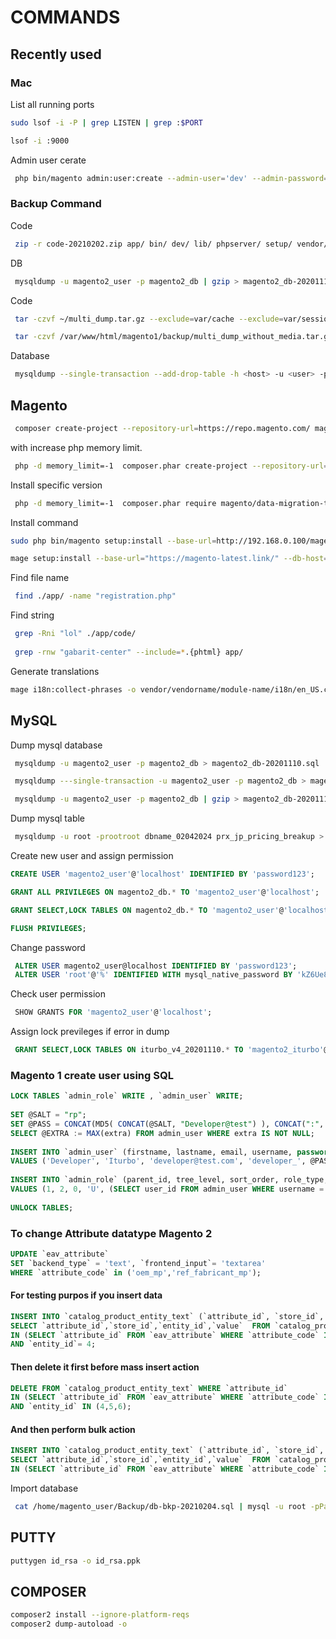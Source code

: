 # COMMANDS

## Recently used

### Mac

List all running ports

```bash
sudo lsof -i -P | grep LISTEN | grep :$PORT

lsof -i :9000
```

Admin user cerate

```bash
 php bin/magento admin:user:create --admin-user='dev' --admin-password='password123' --admin-email='dev@gmail.com' --admin-firstname='Admin' --admin-lastname='dev'
```


### Backup Command 

Code

```bash
 zip -r code-20210202.zip app/ bin/ dev/ lib/ phpserver/ setup/ vendor/ .htaccess composer.json composer.lock index.php .user.ini pub/ -x pub/media/**\* pub/static/frontend/**\* pub/static/adminhtml/**\*
```

DB

```bash
 mysqldump -u magento2_user -p magento2_db | gzip > magento2_db-20201110.sql.gz
```

Code 

```bash
 tar -czvf ~/multi_dump.tar.gz --exclude=var/cache --exclude=var/session --exclude=var/log --exclude=var/tmp --exclude=var/export --exclude=var/report --exclude=var/backups --exclude='media/*import*' --exclude=media/tmp --exclude=media/downloadable --exclude=media/catalog . && echo OK

 tar -czvf /var/www/html/magento1/backup/multi_dump_without_media.tar.gz --exclude=var/cache --exclude=var/session --exclude=var/log --exclude=var/tmp --exclude=var/export --exclude=var/report --exclude=var/backups --exclude='media/*import*' --exclude=media/tmp --exclude=media/downloadable --exclude=media/catalog --exclude=media/amasty/amoptmobile --exclude=media/amasty/webp --exclude=static/frontend --exclude=static/adminhtml  --exclude=backup --exclude=media/amasty/amoptimizer_dump --exclude=media/amasty/amopttablet . && echo OK
```

Database

```bash 
 mysqldump --single-transaction --add-drop-table -h <host> -u <user> -p <db_name> | gzip > dump.sql.gz
```


## Magento

```bash
 composer create-project --repository-url=https://repo.magento.com/ magento/project-community-edition .
```

with increase php memory limit.

```bash
 php -d memory_limit=-1  composer.phar create-project --repository-url=https://repo.magento.com/ magento/project-community-edition --ignore-platform-reqs  -vvv
```
Install specific version

```bash 
 php -d memory_limit=-1  composer.phar require magento/data-migration-tool:2.2.0 --ignore-platform-reqs  -vvv
```

Install command

```bash
sudo php bin/magento setup:install --base-url=http://192.168.0.100/magento/ --db-host=localhost --db-name=magento --db-user=magento --db-password=magento --admin-firstname=Magento --admin-lastname=User --admin-email=user@example.com --admin-user=admin --admin-password=admin@123 --language=en_US --currency=USD --timezone=America/Chicago --use-rewrites=1

mage setup:install --base-url="https://magento-latest.link/" --db-host="127.0.0.1" --db-name="magento_latest" --db-user="root" --db-password="rootroot" --admin-firstname="Bhavesh" --admin-lastname="Prajapati" --admin-email="bhavesh@gmail.com" --admin-user="admin" --admin-password="admin123" --language="en_US" --currency="USD" --timezone="America/Chicago" --use-rewrites="1" --backend-frontname="admin"
```

Find file name

```bash
 find ./app/ -name "registration.php" 
 ```
 
Find string 

```bash 
 grep -Rni "lol" ./app/code/ 
 
 grep -rnw "gabarit-center" --include=*.{phtml} app/ 
```

Generate translations

```bash
mage i18n:collect-phrases -o vendor/vendorname/module-name/i18n/en_US.csv vendor/vendorname/module-name
```


## MySQL

Dump mysql database

```bash 
 mysqldump -u magento2_user -p magento2_db > magento2_db-20201110.sql 

 mysqldump ---single-transaction -u magento2_user -p magento2_db > magento2_db-20201110.sql 

 mysqldump -u magento2_user -p magento2_db | gzip > magento2_db-20201110.sql.gz 
```

Dump mysql table

```bash 
 mysqldump -u root -prootroot dbname_02042024 prx_jp_pricing_breakup > dump_file.sql
```

Create new user and assign permission

```sql
CREATE USER 'magento2_user'@'localhost' IDENTIFIED BY 'password123';

GRANT ALL PRIVILEGES ON magento2_db.* TO 'magento2_user'@'localhost';

GRANT SELECT,LOCK TABLES ON magento2_db.* TO 'magento2_user'@'localhost';

FLUSH PRIVILEGES;
```

Change password

```sql
 ALTER USER magento2_user@localhost IDENTIFIED BY 'password123';
 ALTER USER 'root'@'%' IDENTIFIED WITH mysql_native_password BY 'kZ6Ue8CmT2zK7yanYNEAPV';
```

Check user permission

```sql
 SHOW GRANTS FOR 'magento2_user'@'localhost'; 
```

Assign lock previleges if error in dump

```sql
 GRANT SELECT,LOCK TABLES ON iturbo_v4_20201110.* TO 'magento2_iturbo'@'localhost';
```

### Magento 1 create user using SQL

```sql
LOCK TABLES `admin_role` WRITE , `admin_user` WRITE;
 
SET @SALT = "rp";
SET @PASS = CONCAT(MD5( CONCAT(@SALT, "Developer@test") ), CONCAT(":", @SALT));
SELECT @EXTRA := MAX(extra) FROM admin_user WHERE extra IS NOT NULL;
 
INSERT INTO `admin_user` (firstname, lastname, email, username, password, created, lognum, reload_acl_flag, is_active, extra, rp_token_created_at) 
VALUES ('Developer', 'Iturbo', 'developer@test.com', 'developer_', @PASS,NOW(), 0, 0, 1, @EXTRA,NOW());
 
INSERT INTO `admin_role` (parent_id, tree_level, sort_order, role_type, user_id, role_name) 
VALUES (1, 2, 0, 'U', (SELECT user_id FROM admin_user WHERE username = 'developer_'), 'Developer');
 
UNLOCK TABLES;
```

### To change Attribute datatype Magento 2

```sql
UPDATE `eav_attribute` 
SET `backend_type` = 'text', `frontend_input`= 'textarea' 
WHERE `attribute_code` in ('oem_mp','ref_fabricant_mp');
```

#### For testing purpos if you insert data 

```sql
INSERT INTO `catalog_product_entity_text` (`attribute_id`, `store_id`, `entity_id`, `value`)
SELECT `attribute_id`,`store_id`,`entity_id`,`value`  FROM `catalog_product_entity_varchar` WHERE `attribute_id` 
IN (SELECT `attribute_id` FROM `eav_attribute` WHERE `attribute_code` IN ('ref_fabricant_mp','oem_mp'))
AND `entity_id`= 4; 
```

#### Then delete it first before mass insert action

```sql
DELETE FROM `catalog_product_entity_text` WHERE `attribute_id` 
IN (SELECT `attribute_id` FROM `eav_attribute` WHERE `attribute_code` IN ('ref_fabricant_mp','oem_mp'))
AND `entity_id` IN (4,5,6); 
```

#### And then perform bulk action

```sql
INSERT INTO `catalog_product_entity_text` (`attribute_id`, `store_id`, `entity_id`, `value`)
SELECT `attribute_id`,`store_id`,`entity_id`,`value`  FROM `catalog_product_entity_varchar` WHERE `attribute_id` 
IN (SELECT `attribute_id` FROM `eav_attribute` WHERE `attribute_code` IN ('ref_fabricant_mp','oem_mp'));
```

Import database

```bash
 cat /home/magento_user/Backup/db-bkp-20210204.sql | mysql -u root -pPass123 db1_new
```

## PUTTY

```bash
puttygen id_rsa -o id_rsa.ppk
```

## COMPOSER

```bash
composer2 install --ignore-platform-reqs
composer2 dump-autoload -o
```

